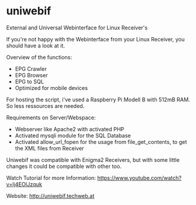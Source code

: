 # uniwebif
External and Universal Webinterface for Linux Receiver's

If you're not happy with the Webinterface from your Linux Receiver, you should have a look at it.

Overview of the functions:

- EPG Crawler
- EPG Browser
- EPG to SQL
- Optimized for mobile devices

For hosting the script, i've used a Raspberry Pi Modell B with 512mB RAM. So less ressources are needed.

Requirements on Server/Webspace:

- Webserver like Apache2 with activated PHP
- Activated mysqli module for the SQL Database
- Activated allow_url_fopen for the usage from file_get_contents, to get the XML files from Receiver

Uniwebif was compatible with Enigma2 Receivers, but with some little changes it could be compatible with other too.

Watch Tutorial for more Information: https://www.youtube.com/watch?v=lj4EOlJzquk

Website: http://uniwebif.techweb.at

